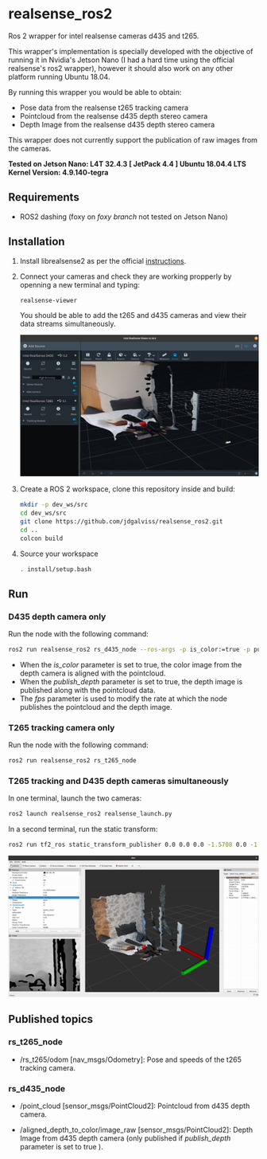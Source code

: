 [//]: # (Image References)

[image1]: imgs/rs-viewer.png "rs-viewer"
[image2]: imgs/rviz.gif "rviz"


# realsense_ros2
Ros 2 wrapper for intel realsense cameras d435 and t265.

This wrapper's implementation is specially developed with the objective of running it in Nvidia's Jetson Nano (I had a hard time using the official realsense's ros2 wrapper), however it should also work on any other platform running Ubuntu 18.04.

By running this wrapper you would be able to obtain:

* Pose data from the realsense t265 tracking camera
* Pointcloud from the realsense d435 depth stereo camera
* Depth Image from the realsense d435 depth stereo camera

This wrapper does not currently support the publication of raw images from the cameras.

**Tested on Jetson Nano:
L4T 32.4.3 [ JetPack 4.4 ]
   Ubuntu 18.04.4 LTS
   Kernel Version: 4.9.140-tegra**

## Requirements
* ROS2 dashing (foxy on *foxy branch* not tested on Jetson Nano)

## Installation
1. Install librealsense2 as per the official [instructions](https://github.com/IntelRealSense/librealsense/blob/master/doc/distribution_linux.md).
2. Connect your cameras and check they are working propperly by openning a new terminal and typing:

    ```bash
    realsense-viewer
    ```
    You should be able to add the t265 and d435 cameras and view their data streams simultaneously.

    ![rs-viewer][image1]

3. Create a ROS 2 workspace, clone this repository inside and build: 
    ```bash
    mkdir -p dev_ws/src
    cd dev_ws/src
    git clone https://github.com/jdgalviss/realsense_ros2.git
    cd ..
    colcon build
    ```
4. Source your workspace
    ```bash
    . install/setup.bash
    ```

## Run
### D435 depth camera only
Run the node with the following command:

```bash
ros2 run realsense_ros2 rs_d435_node --ros-args -p is_color:=true -p publish_depth:=true -p fps:=30
```

* When the *is_color* parameter is set to true, the color image from the depth camera is aligned with the pointcloud.
* When the *publish_depth* parameter is set to true, the depth image is published along with the pointcloud data.
* The *fps* parameter is used to modify the rate at which the node publishes the pointcloud and the depth image.


### T265 tracking camera only
Run the node with the following command:

```bash
ros2 run realsense_ros2 rs_t265_node
```
### T265 tracking and D435 depth cameras simultaneously
In one terminal, launch the two cameras:
```bash
ros2 launch realsense_ros2 realsense_launch.py
```

In a second terminal, run the static transform:
```bash
ros2 run tf2_ros static_transform_publisher 0.0 0.0 0.0 -1.5708 0.0 -1.5708 camera_link_t265 camera_link_d435
```
![rviz][image2]

## Published topics

### rs_t265_node
* /rs_t265/odom [nav_msgs/Odometry]: Pose and speeds of the t265 tracking camera.

### rs_d435_node

* /point_cloud [sensor_msgs/PointCloud2]: Pointcloud from d435 depth camera.

* /aligned_depth_to_color/image_raw [sensor_msgs/PointCloud2]: Depth Image from d435 depth camera (only published if *publish_depth* parameter is set to true ).

